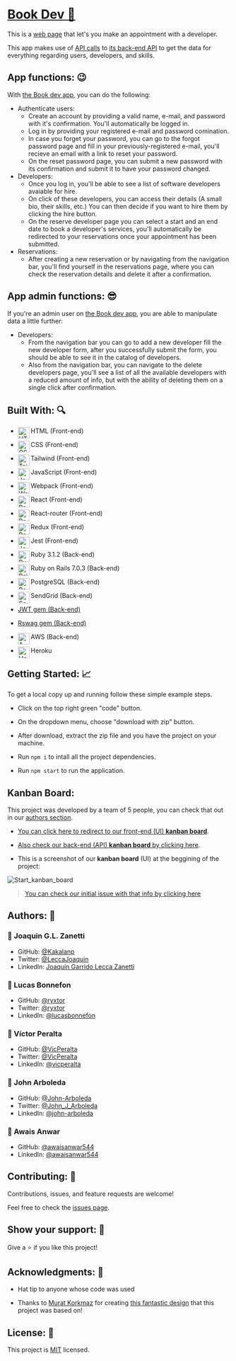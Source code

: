 # [Book Dev :green_book:](https://book-dev.herokuapp.com/)

This is a [web page](https://book-dev.herokuapp.com/) that let's you make an appointment with a developer.

This app makes use of [API calls](https://bookdev-api.herokuapp.com/api-docs/index.html) to [its back-end API](https://github.com/awaisanwar544/final-capstone-api) to get the data for everything regarding users, developers, and skills.

## App functions: :wink:

With [the Book dev app](https://book-dev.herokuapp.com/), you can do the following:

- Authenticate users:
  - Create an account by providing a valid name, e-mail, and password with it's confirmation. You'll automatically be logged in.
  - Log in by providing your registered e-mail and password comination.
  - In case you forget your password, you can go to the forgot password page and fill in your previously-registered e-mail, you'll recieve an email with a link to reset your password.
  - On the reset password page, you can submit a new password with its confirmation and submit it to have your password changed.
- Developers:
  - Once you log in, you'll be able to see a list of software developers avaiable for hire.
  - On click of these developers, you can access their details (A small bio, their skills, etc.) You can then decide if you want to hire them by clicking the hire button.
  - On the reserve developer page you can select a start and an end date to book a developer's services, you'll automatically be redirected to your reservations once your appointment has been submitted.
- Reservations:
  - After creating a new reservation or by navigating from the navigation bar, you'll find yourself in the reservations page, where you can check the reservation details and delete it after a confirmation.
  
## App admin functions: :sunglasses:

If you're an admin user on [the Book dev app](https://book-dev.herokuapp.com/), you are able to manipulate data a little further:

- Developers:
  - From the navigation bar you can go to add a new developer fill the new developer form, after you successfully submit the form, you should be able to see it in the catalog of developers.
  - Also from the navigation bar, you can navigate  to the delete developers page, you'll see a list of all the available developers with a reduced amount of info, but with the ability of deleting them on a single click after confirmation.
  
## Built With: :mag:

- HTML (Front-end) <img align="left" alt="HTML5" width="26px" src="https://github.com/get-icon/geticon/raw/master/icons/html-5.svg" />
- CSS (Front-end) <img align="left" alt="CSS3" width="26px" src="https://github.com/get-icon/geticon/raw/master/icons/css-3.svg" />
- Tailwind (Front-end) <img align="left" alt="Tailwind" width="26px" src="https://github.com/get-icon/geticon/raw/master/icons/tailwindcss-icon.svg" />
- JavaScript (Front-end) <img align="left" alt="JavaScript" width="26px" src="https://github.com/get-icon/geticon/raw/master/icons/javascript.svg" />
- Webpack (Front-end) <img align="left" alt="Webpack" width="26px" src="https://github.com/get-icon/geticon/raw/master/icons/webpack.svg" />
- React (Front-end) <img align="left" alt="React" width="26px" src="https://github.com/get-icon/geticon/raw/master/icons/react.svg" />
- React-router (Front-end) <img align="left" alt="React-router" width="26px" src="https://github.com/get-icon/geticon/raw/master/icons/react-router.svg" />
- Redux (Front-end) <img align="left" alt="Redux" width="26px" src="https://github.com/get-icon/geticon/raw/master/icons/redux.svg" />
- Jest (Front-end) <img align="left" alt="Jest" width="26px" src="https://github.com/get-icon/geticon/raw/master/icons/jest.svg" />

- Ruby 3.1.2 (Back-end) <img align="left" alt="Ruby" width="26px" src="https://github.com/get-icon/geticon/raw/master/icons/ruby.svg" />
- Ruby on Rails 7.0.3 (Back-end) <img align="left" alt="Rails" width="26px" src="https://github.com/get-icon/geticon/raw/master/icons/rails.svg" />
- PostgreSQL (Back-end) <img align="left" alt="Postgresql" width="26px" src="https://github.com/get-icon/geticon/raw/master/icons/postgresql.svg" />
- SendGrid (Back-end) <img align="left" alt="Sendgrid" width="26px" src="https://github.com/get-icon/geticon/raw/master/icons/sendgrid.svg" />
- [JWT gem (Back-end)](https://github.com/jwt/ruby-jwt)
- [Rswag gem (Back-end)](https://github.com/rswag/rswag)
- AWS (Back-end) <img align="left" alt="AWS" width="26px" src="https://github.com/get-icon/geticon/raw/master/icons/aws.svg" />

- Heroku <img align="left" alt="Heroku" width="26px" src="https://github.com/get-icon/geticon/raw/master/icons/heroku-icon.svg" />

## Getting Started: :chart_with_upwards_trend:
To get a local copy up and running follow these simple example steps.

- Click on the top right green "code" button.

- On the dropdown menu, choose "download with zip" button.

- After download, extract the zip file and you have the project on your machine.

- Run `npm i` to intall all the project dependencies.

- Run `npm start` to run the application.


## Kanban Board: 

This project was developed by a team of 5 people, you can check that out in our [authors section](#authors-).

- [You can click here to redirect to our front-end (UI) **kanban board**](https://github.com/awaisanwar544/final-capstone-ui/projects/1).

- [Also check our back-end (API) **kanban board** by clicking here](https://github.com/awaisanwar544/final-capstone-api/projects/1).

- This is a screenshot of our **kanban board** (UI) at the beggining of the project:

![Start_kanban_board](https://user-images.githubusercontent.com/10048317/177626342-04ddd58f-96b0-45ec-8631-a6561329347d.png)

> [You can check our initial issue with that info by clicking here](https://github.com/awaisanwar544/final-capstone-api/issues/18)


## Authors: 👋

### 👤 Joaquin G.L. Zanetti
- GitHub: [@Kakalanp](https://github.com/Kakalanp)
- Twitter: [@LeccaJoaquin](https://twitter.com/LeccaJoaquin)
- LinkedIn: [Joaquín Garrido Lecca Zanetti](https://www.linkedin.com/in/joaquin-garrido-lecca-zanetti/)

### 👤 Lucas Bonnefon

- GitHub: [@ryxtor](https://github.com/ryxtor)
- Twitter: [@ryxtor](https://twitter.com/ryxtor)
- LinkedIn: [@lucasbonnefon](https://www.linkedin.com/in/lucasbonnefon/)

### 👤 Víctor Peralta

- GitHub: [@VicPeralta](https://github.com/VicPeralta)
- Twitter: [@VicPeralta](https://twitter.com/VicPeralta)
- LinkedIn: [@vicperalta](https://www.linkedin.com/in/vicperalta/)

### 👤 John Arboleda

- GitHub: [@John-Arboleda](https://github.com/John-Arboleda)
- Twitter: [@John_J_Arboleda](https://twitter.com/John_J_Arboleda)
- LinkedIn: [@john-arboleda](https://www.linkedin.com/in/john-arboleda/)

### 👤 Awais Anwar

- GitHub: [@awaisanwar544](https://github.com/awaisanwar544)
- LinkedIn: [@awaisanwar544](https://www.linkedin.com/in/awaisanwar544/)

## Contributing: 🤝

Contributions, issues, and feature requests are welcome!

Feel free to check the [issues page](../../issues/).

## Show your support: 🌟

Give a ⭐️ if you like this project!

## Acknowledgments: 📝

- Hat tip to anyone whose code was used

- Thanks to [Murat Korkmaz](https://www.behance.net/muratk) for creating [this fantastic design](https://www.behance.net/gallery/26425031/Vespa-Responsive-Redesign) that this project was based on!

## License: :monocle_face:

This project is [MIT](./LICENSE) licensed.
